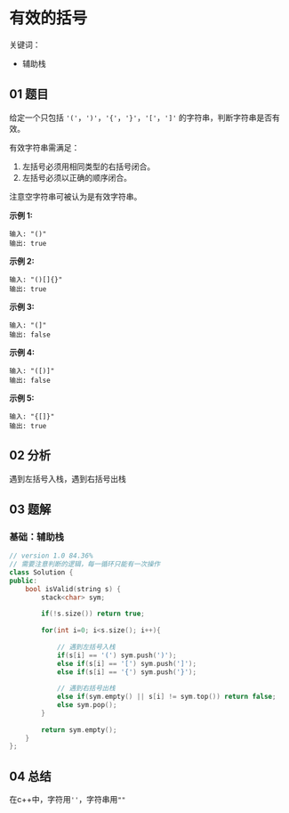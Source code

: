 # 有效的括号 

关键词：

- 辅助栈

## 01 题目

给定一个只包括 `'('`，`')'`，`'{'`，`'}'`，`'['`，`']'` 的字符串，判断字符串是否有效。

有效字符串需满足：

1. 左括号必须用相同类型的右括号闭合。
2. 左括号必须以正确的顺序闭合。

注意空字符串可被认为是有效字符串。

**示例 1:**

```
输入: "()"
输出: true
```

**示例 2:**

```
输入: "()[]{}"
输出: true
```

**示例 3:**

```
输入: "(]"
输出: false
```

**示例 4:**

```
输入: "([)]"
输出: false
```

**示例 5:**

```
输入: "{[]}"
输出: true
```

## 02 分析

遇到左括号入栈，遇到右括号出栈

## 03 题解

### 基础：辅助栈

```c++
// version 1.0 84.36%
// 需要注意判断的逻辑，每一循环只能有一次操作
class Solution {
public:
    bool isValid(string s) {
        stack<char> sym;
        
        if(!s.size()) return true;
        
        for(int i=0; i<s.size(); i++){
            
            // 遇到左括号入栈
            if(s[i] == '(') sym.push(')');
            else if(s[i] == '[') sym.push(']');
            else if(s[i] == '{') sym.push('}');
            
            // 遇到右括号出栈
            else if(sym.empty() || s[i] != sym.top()) return false;
            else sym.pop();
        }
        
        return sym.empty();
    }
};
```

## 04 总结

在c++中，字符用`''`，字符串用`""`

